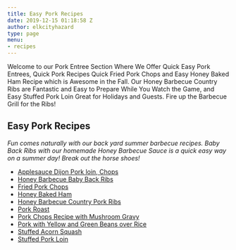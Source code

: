 ```yaml
---
title: Easy Pork Recipes
date: 2019-12-15 01:18:58 Z
author: elkcityhazard
type: page
menu:
- recipes
---
```


Welcome to our Pork Entree Section Where We Offer Quick Easy Pork Entrees, Quick Pork Recipes Quick Fried Pork Chops and Easy Honey Baked Ham Recipe which is Awesome in the Fall. Our Honey Barbecue Country Ribs are Fantastic and Easy to Prepare While You Watch the Game, and Easy Stuffed Pork Loin Great for Holidays and Guests. Fire up the Barbecue Grill for the Ribs!

## Easy Pork Recipes

_Fun comes naturally with our back yard summer barbecue recipes. Baby Back Ribs with our homemade Honey Barbecue Sauce is a quick easy way on a summer day! Break out the horse shoes!_

  * [Applesauce Dijon Pork loin, Chops][1]
  * [Honey Barbecue Baby Back Ribs][2]
  * [Fried Pork Chops][3]
  * [Honey Baked Ham][4]
  * [Honey Barbecue Country Pork Ribs][5]
  * [Pork Roast][6]
  * [Pork Chops Recipe with Mushroom Gravy][7]
  * [Pork with Yellow and Green Beans over Rice][8]
  * [Stuffed Acorn Squash][9]
  * [Stuffed Pork Loin][10]

 [1]: /wordpress/index.php/easy-pork-recipes/applesauce-dijon-pork-roast/
 [2]: /wordpress/index.php/chef-franks-seasoning-recipes/honey-barbecued-baby-back-ribs/
 [3]: /wordpress/index.php/easy-pork-recipes/southern-fried-pork-chops/
 [4]: /wordpress/index.php/institutional-recipes-for-200/honey-baked-ham-recipe-for-200/
 [5]: /wordpress/index.php/chef-franks-seasoning-recipes/honey-barbecue-country-ribs/
 [6]: /wordpress/index.php/chef-franks-seasoning-recipes/pork-roast-with-michigan-apples/
 [7]: /wordpress/index.php/easy-pork-recipes/pork-chops-recipe-with-mushroom-gravy/
 [8]: /wordpress/index.php/easy-pork-recipes/pork-chops-with-yellow-and-green-beans/
 [9]: /wordpress/index.php/recipes-for-special-occasions-and-events/stuffed-acorn-squash-recipe/
 [10]: /wordpress/index.php/chef-franks-seasoning-recipes/stuffed-pork-loin-recipe/